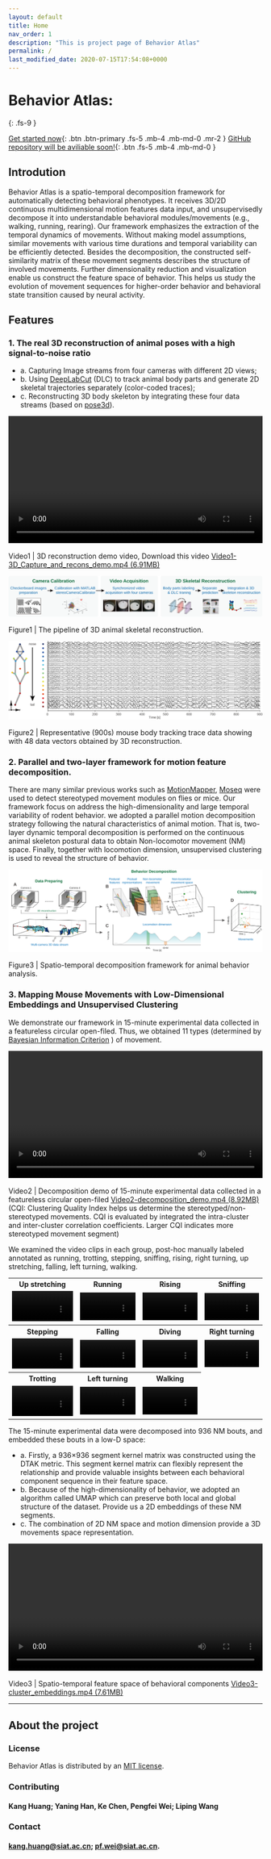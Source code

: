 ```yaml
---
layout: default
title: Home
nav_order: 1
description: "This is project page of Behavior Atlas"
permalink: /
last_modified_date: 2020-07-15T17:54:08+0000
---
```


# Behavior Atlas: 
{: .fs-9 }

[Get started now](https://behavioratlas.tech/docs/get-start/){: .btn .btn-primary .fs-5 .mb-4 .mb-md-0 .mr-2 } [GitHub repository will be aviliable soon!](https://behavioratlas.tech/){: .btn .fs-5 .mb-4 .mb-md-0 }

## Introdution
Behavior Atlas is a spatio-temporal decomposition framework for automatically detecting behavioral phenotypes. It receives 3D/2D continuous multidimensional motion features data input, and unsupervisedly decompose it into understandable behavioral modules/movements (e.g., walking, running, rearing). Our framework emphasizes the extraction of the temporal dynamics of movements. Without making model assumptions, similar movements with various time durations and temporal variability can be efficiently detected. Besides the decomposition, the constructed self-similarity matrix of these movement segments describes the structure of involved movements. Further dimensionality reduction and visualization enable us construct the feature space of behavior. This helps us study the evolution of movement sequences for higher-order behavior and behavioral state transition caused by neural activity. 

## Features
### 1. The real 3D reconstruction of animal poses with a high signal-to-noise ratio 
- a. Capturing Image streams from four cameras with different 2D views; 
- b. Using <a href="https://github.com/DeepLabCut/DeepLabCut" target="_blank">DeepLabCut</a> (DLC) to track animal body parts and generate 2D skeletal trajectories separately (color-coded traces); 
- c. Reconstructing 3D body skeleton by integrating these four data streams (based on <a href="https://github.com/SwathiSheshadri/pose3d" target="_blank">pose3d</a>).

<video width="100%" height = "auto" controls="controls">
  <source type="video/mp4" src="./imgs/Video1-3D_Capture_and_recons_demo.mp4"></source>
  Your browser does not support the video tag.
</video>

Video1 | 3D reconstruction demo video, Download this video <a href="./imgs/Video1-3D_Capture_and_recons_demo.mp4" target="_blank">Video1-3D_Capture_and_recons_demo.mp4 (6.91MB)</a>

![The pipeline of 3D animal skeletal reconstruction](./imgs/3Dpipeline.svg "Figure1") 

Figure1 | The pipeline of 3D animal skeletal reconstruction. 

![representative (900s) mouse body tracking trace data showing with 48 data vectors obtained by 3D reconstruction](./imgs/3DskeletalTrace.png "Figure2") 

Figure2 | Representative (900s) mouse body tracking trace data showing with 48 data vectors obtained by 3D reconstruction. 

### 2. Parallel and two-layer framework for motion feature decomposition.

There are many similar previous works such as <a href="https://github.com/gordonberman/MotionMapper" target="_blank">MotionMapper</a>, <a href="http://datta.hms.harvard.edu/research/behavioral-analysis" target="_blank">Moseq</a> were used to detect stereotyped movement modules on flies or mice. Our framework focus on address the high-dimensionality and large temporal variability of rodent behavior. we adopted a parallel motion decomposition strategy following the natural characteristics of animal motion. That is, two-layer dynamic temporal decomposition is performed on the continuous animal skeleton postural data to obtain Non-locomotor movement (NM) space. Finally, together with locomotion dimension, unsupervised clustering is used to reveal the structure of behavior.

![Spatio-temporal decomposition framework for animal behavior analysis fig1](./imgs/fig1.svg "Figure3")

Figure3 | Spatio-temporal decomposition framework for animal behavior analysis. 


### 3. Mapping Mouse Movements with Low-Dimensional Embeddings and Unsupervised Clustering

We demonstrate our framework in 15-minute experimental data collected in a featureless circular open-filed. Thus, we obtained 11 types (determined by <a href="https://pubmed.ncbi.nlm.nih.gov/27818791" target="_blank">Bayesian Information Criterion</a> ) of movement. 

<video width="100%" height = "auto" controls="controls">
  <source type="video/mp4" src="./imgs/Video2-decomposition_demo.mp4"></source>
</video>

Video2 | Decomposition demo of 15-minute experimental data collected in a featureless circular open-filed <a href="./imgs/Video2-decomposition_demo.mp4" target="_blank">Video2-decomposition_demo.mp4 (8.92MB)</a> (CQI: Clustering Quality Index helps us determine the stereotyped/non-stereotyped movements. CQI is evaluated by integrated  the intra-cluster and inter-cluster correlation coefficients. Larger CQI indicates more stereotyped movement segment)

We examined the video clips in each group, post-hoc manually labeled annotated as running, trotting, stepping, sniffing, rising, right turning, up stretching, falling, left turning, walking.   

<table class="table">
  <tbody>
      <tr>
        <th>Up stretching</th>
        <th>Running</th>
        <th>Rising</th>
        <th>Sniffing</th>
      </tr>
      <tr>
        <td>
          <video width="100%" height = "auto" controls>
            <source type="video/avi" src="./imgs/Video_seg/1-up_stretching.avi"></source>
          </video>
        </td>
        <td>
          <video width="100%" height = "auto" controls>
            <source type="video/avi" src="./imgs/Video_seg/2-running.avi"></source>
          </video>
        </td>
        <td>
          <video width="100%" height = "auto" controls>
            <source type="video/avi" src="./imgs/Video_seg/3-rising.avi"></source>
          </video>
        </td>
        <td>
          <video width="100%" height = "auto" controls>
            <source type="video/avi" src="./imgs/Video_seg/4-sniffing.avi"></source>
          </video>
        </td>
      </tr>
      <tr>
        <th>Stepping</th>
        <th>Falling</th>
        <th>Diving</th>
        <th>Right turning</th>
      </tr>
      <tr>
        <td>
          <video width="100%" height = "auto" controls>
            <source type="video/avi" src="./imgs/Video_seg/5-diving.avi"></source>
          </video>
        </td>
        <td>
          <video width="100%" height = "auto" controls>
            <source type="video/avi" src="./imgs/Video_seg/6-right_turning.avi"></source>
          </video>
        </td>
        <td>
          <video width="100%" height = "auto" controls>
            <source type="video/avi" src="./imgs/Video_seg/7-stepping.avi"></source>
          </video>
        </td>
        <td>
          <video width="100%" height = "auto" controls>
            <source type="video/avi" src="./imgs/Video_seg/8-falling.avi"></source>
          </video>
        </td>
      </tr>
      <tr>
        <th>Trotting</th>
        <th>Left turning</th>
        <th>Walking</th>
      </tr>
      <tr>
        <td>
          <video width="100%" height = "auto" controls>
            <source type="video/avi" src="./imgs/Video_seg/9-trotting.avi"></source>
          </video>
        </td>
        <td>
          <video width="100%" height = "auto" controls>
            <source type="video/avi" src="./imgs/Video_seg/10-left_turning.avi"></source>
          </video>
        </td>
        <td>
          <video width="100%" height = "auto" controls>
            <source type="video/avi" src="./imgs/Video_seg/11-walking.avi"></source>
          </video>
        </td>
        <td> </td>
      </tr>
  </tbody>
</table>

The 15-minute experimental data were decomposed into 936 NM bouts, and embedded these bouts in a low-D space:
- a. Firstly, a 936×936 segment kernel matrix was constructed using the DTAK metric. This segment kernel matrix can flexibly represent the relationship and provide valuable insights between each behavioral component sequence in their feature space.
- b. Because of the high-dimensionality of behavior, we adopted an algorithm called UMAP which can preserve both local and global structure of the dataset. Provide us a 2D embeddings of these NM segments.
- c. The combination of 2D NM space and motion dimension provide a 3D movements space representation.

<video width="100%" height = "auto" controls="controls">
  <source type="video/mp4" src="./imgs/Video3-cluster_embeddings.mp4"></source>
</video>

Video3 | Spatio-temporal feature space of behavioral components <a href="./imgs/Video3-cluster_embeddings.mp4" target="_blank">Video3-cluster_embeddings.mp4 (7.61MB)</a> 

---


## About the project



### License

Behavior Atlas is distributed by an [MIT license](https://en.wikipedia.org/wiki/MIT_License).

### Contributing


#### Kang Huang; Yaning Han, Ke Chen, Pengfei Wei; Liping Wang


### Contact

#### kang.huang@siat.ac.cn; pf.wei@siat.ac.cn.


